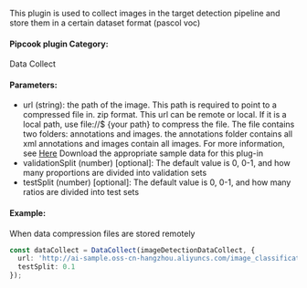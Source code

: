 This plugin is used to collect images in the target detection pipeline and store them in a certain dataset format (pascol voc)

<a name="c8ad2b59"></a>
#### Pipcook plugin Category:
Data Collect

<a name="0ae9da20"></a>
#### Parameters:

- url (string): the path of the image. This path is required to point to a compressed file in. zip format. This url can be remote or local. If it is a local path, use file://$ {your path} to compress the file. The file contains two folders: annotations and images. the annotations folder contains all xml annotations and images contain all images. For more information, see [Here](http://ai-sample.oss-cn-hangzhou.aliyuncs.com/image_classification/datasets/componentRecognition.zip) Download the appropriate sample data for this plug-in
- validationSplit (number) [optional]: The default value is 0, 0-1, and how many proportions are divided into validation sets
- testSplit (number) [optional]: The default value is 0, 0-1, and how many ratios are divided into test sets

<a name="587da97d"></a>
#### Example:

When data compression files are stored remotely

```typescript
const dataCollect = DataCollect(imageDetectionDataCollect, {
  url: 'http://ai-sample.oss-cn-hangzhou.aliyuncs.com/image_classification/datasets/componentRecognition.zip',
  testSplit: 0.1
});
```

